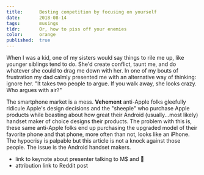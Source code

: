 ```yaml
---
title:      Besting competition by focusing on yourself
date:       2018-08-14
tags:       musings
tldr:       Or, how to piss off your enemies
color:      orange
published:  true
---
```


When I was a kid, one of my sisters would say things to rile me up, like younger siblings tend to do. She'd create conflict, taunt me, and do whatever she could to drag me down with her. In one of my bouts of frustration my dad calmly presented me with an alternative way of thinking: ignore her. "It takes two people to argue. If you walk away, she looks crazy. Who argues with air?"

The smartphone market is a mess. **Vehement** anti-Apple folks gleefully ridicule Apple's design decisions and the "sheeple" who purchase Apple products while boasting about how great their Android (usually...most likely) handset maker of choice designs their products. The problem with this is, these same anti-Apple folks end up purchasing the upgraded model of their favorite phone and that phone, more often than not, looks like an iPhone. The hypocrisy is palpable but this article is not a knock against those people. The issue is the Android handset makers.

- link to keynote about presenter talking to M$ and 
- attribution link to Reddit post
